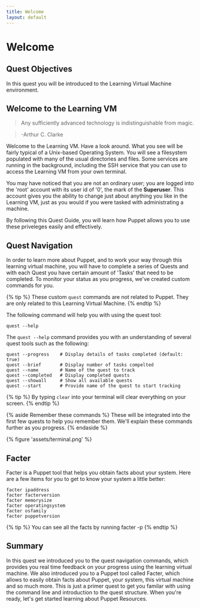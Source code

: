 ```yaml
---
title: Welcome
layout: default
---
```


# Welcome 

## Quest Objectives

In this quest you will be introduced to the Learning Virtual Machine environment.

## Welcome to the Learning VM

> Any sufficiently advanced technology is indistinguishable from magic.

> -Arthur C. Clarke

Welcome to the Learning VM. Have a look around. What you see will be fairly typical of a Unix-based Operating System. You will see a filesystem populated with many of the usual directories and files. Some services are running in the background, including the SSH service that you can use to access the Learning VM from your own terminal.

You may have noticed that you are not an ordinary user; you are logged into the 'root' account with its user id of '0', the mark of the **Superuser**. This account gives you the ability to change just about anything you like in the Learning VM, just as you would if you were tasked with administrating a machine.

By following this Quest Guide, you will learn how Puppet allows you to use these priveleges easily and effectively.

## Quest Navigation

In order to learn more about Puppet, and to work your way through this learning virtual machine, you will have to complete a series of Quests and with each Quest you have certain amount of 'Tasks' that need to be completed. To monitor your status as you progress, we've created custom commands for you.

{% tip %}
These custom `quest` commands are not related to Puppet. They are only related to this Learning Virtual Machine.
{% endtip %}

The following command will help you with using the quest tool:

	quest --help

The `quest --help` command provides you with an understanding of several quest tools such as the following:

	quest --progress	# Display details of tasks completed (default: true)
	quest --brief		# Display number of tasks compelted
	quest --name		# Name of the quest to track
	quest --completed	# Display completed quests
	quest --showall		# Show all available quests
	quest --start		# Provide name of the quest to start tracking
	
{% tip %}
By typing `clear` into your terminal will clear everything on your screen.
{% endtip %}

{% aside Remember these commands %}
These will be integrated into the first few quests to help you remember them. We'll explain these commands further as you progress.
{% endaside %}

{% figure 'assets/terminal.png' %}

## Facter

Facter is a Puppet tool that helps you obtain facts about your system. Here are a few items for you to get to know your system a little better:

	facter ipaddress
	facter facterversion
	facter memorysize
	facter operatingsystem
	facter osfamily
	facter puppetversion

{% tip %}
You can see all the facts by running facter -p
{% endtip %}

## Summary

In this quest we introduced you to the quest navigation commands, which provides you real time feedback on your progress using the learning virtual machine. We also introduced you to a Puppet tool called Facter, which allows to easily obtain facts about Puppet, your system, this virtual machine and so much more. This is just a primer quest to get you familar with using the command line and introduction to the quest structure. When you're ready, let's get started learning about Puppet Resources.
